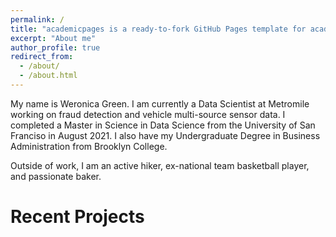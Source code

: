 ```yaml
---
permalink: /
title: "academicpages is a ready-to-fork GitHub Pages template for academic personal websites"
excerpt: "About me"
author_profile: true
redirect_from: 
  - /about/
  - /about.html
---
```



My name is Weronica Green. I am currently a Data Scientist at Metromile working on fraud detection and vehicle multi-source sensor data. I completed a Master in Science in Data Science from the University of San Franciso in August 2021. I also have my Undergraduate Degree in Business Administration from Brooklyn College.

Outside of work, I am an active hiker, ex-national team basketball player, and passionate baker. 
  

Recent Projects
======
